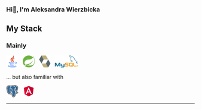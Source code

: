 ### Hi👋, I'm Aleksandra Wierzbicka

<!--
**ProudTurtle/ProudTurtle** is a ✨ _special_ ✨ repository because its `README.md` (this file) appears on your GitHub profile.

Here are some ideas to get you started:

- 🔭 I’m currently working on ...
- 🌱 I’m currently learning ...
- 👯 I’m looking to collaborate on ...
- 🤔 I’m looking for help with ...
- 💬 Ask me about ...
- 📫 How to reach me: ...
- 😄 Pronouns: ...
- ⚡ Fun fact: ...
-->
## My Stack
### Mainly

[<img src="icons/java.svg" alt="Java" height="32" />](## "Java") &nbsp;
[<img src="icons/spring.svg" alt="Spring" height="32" />](## "Spring Boot") &nbsp;
[<img src="icons/hibernate.svg" alt="hibernate" height="32" />](## "Hibernate") &nbsp;
[<img src="icons/mysql.svg" alt="MySQL" height="32" />](## "MySQL") &nbsp;


... but also familiar with

[<img src="icons/postgresql.svg" alt="Postgres" height="32" />](## "PostreSQL") &nbsp;
[<img src="icons/angular.svg" alt="Angular" height="32" />](## "Angular") &nbsp;


----
